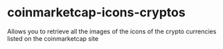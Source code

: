 # coinmarketcap-icons-cryptos


Allows you to retrieve all the images of the icons of the crypto currencies listed on the coinmarketcap site
